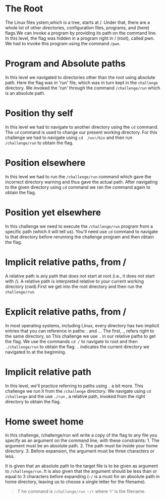 # The Root
The Linux files ystem,which is a tree, starts at /. Under that, there are a whole lot of other directories, configuration files, programs, and (here) flags.We can invoke a program by providing its path on the command line. In this level, the flag was hidden in a program right in / (root), called pwn. We had to invoke this program using the command `/pwn`. 

# Program and Absolute paths
In this level we navigated to directories other than the root using absolute path. Here the flag was in 'run' file, which was in turn kept in the `challenge` directory. 
We invoked the 'run' through the command `/challenge/run` which is an absolute path.

# Position thy self
In this level we had to navigate to another directory using the `cd` command. The `cd` command is used to change our present working directory. For this challenge we had to navigate using 
`cd  /usr/bin` and then run `/challenge/run` to obtain the flag.

# Position elsewhere
In this level we had to run the `/challenge/run` command which gave the incorrect directory warning and thus gave the actual path. After navigating to the given directory using `cd` command we ran the command again to obtain the flag. 

# Position yet elsewhere
In this challenge we need to execute the `/challenge/run` program from a specific path (which it will tell us). You'll need use `cd` command to navigate to that directory before rerunning the challenge program and then obtain the flag.

# Implicit relative paths, from /
A relative path is any path that does not start at root (i.e., it does not start with /). 
A relative path is interpreted relative to your current working directory (cwd).First we get into the root directory and then run the `challenge/run`.

# Explicit relative paths, from /
In most operating systems, including Linux, every directory has two implicit entries that you can reference in paths: . and ... The first, ., refers right to the same directory, so 
This challenge we use `.` in our relative paths to get the flag. We use the commands `cd /` to navigate to root and then `./challenge/run` to obtain the flag. `.` indicates the current directory we navigated to at the beginning. 

# Implicit relative path
In this level, we'll practice referring to paths using `.` a bit more. This challenge we run it from the `/challenge` directory.
We navigate using `cd /challenge` and the use `./run` , a relative path, invoked from the right directory to obtain the flag.

# Home sweet home
In this challenge, /challenge/run will write a copy of the flag to any file you specify as an argument on the command line, with these constraints:
    1. The argument must be an absolute path.
    2. The path must be inside your home directory.
    3. Before expansion, the argument must be three characters or less.
 
It is given that an absolute path to the target file is to be given as argument to `/challenge/run`.
It is also given that the argument should be less than or equal to 3 characters before expanding (`~/` is a must for an absolute path in home directory, leaving us to choose a single letter for the filename).
>T he command is `/challenge/run ~/r` where 'r' is the filename.
    





